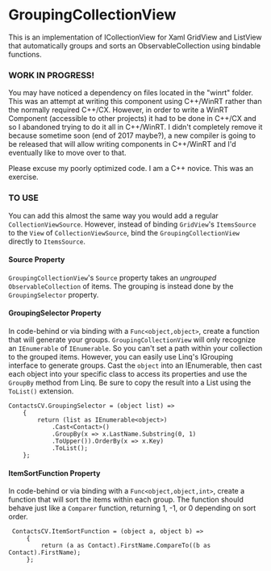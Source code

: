 # GroupingCollectionView
This is an implementation of  ICollectionView for Xaml GridView and ListView that automatically groups and sorts an ObservableCollection using bindable functions.  

### WORK IN PROGRESS!

You may have noticed a dependency on files located in the "winrt" folder.  This was an attempt at writing this component using C++/WinRT rather than the normally required C++/CX.  However, in order to write a WinRT Component (accessible to other projects) it had to be done in C++/CX and so I abandoned trying to do it all in C++/WinRT.  I didn't completely remove it because sometime soon (end of 2017 maybe?), a new compiler is going to be released that will allow writing components in C++/WinRT and I'd eventually like to move over to that.

Please excuse my poorly optimized code.  I am a C++ novice.  This was an exercise.  

### TO USE

You can add this almost the same way you would add a regular `CollectionViewSource`.  However, instead of binding `GridView`'s `ItemsSource` to the `View` of `CollectionViewSource`, bind the `GroupingCollectionView` directly to `ItemsSource`.  

#### Source Property
`GroupingCollectionView`'s `Source` property takes an *ungrouped* `ObservableCollection` of items.  The grouping is instead done by the `GroupingSelector` property.

#### GroupingSelector Property
In code-behind or via binding with a `Func<object,object>`, create a function that will generate your groups.  `GroupingCollectionView` will only recognize an `IEnumerable` of `IEnumerable`.  So you can't set a path within your collection to the grouped items.  However, you can easily use Linq's IGrouping interface to generate groups.  Cast the `object` into an IEnumerable<object>, then cast each object into your specific class to access its properties and use the `GroupBy` method from Linq.  Be sure to copy the result into a List using the `ToList()` extension. 

```
ContactsCV.GroupingSelector = (object list) =>
    {
        return (list as IEnumerable<object>)
            .Cast<Contact>()
            .GroupBy(x => x.LastName.Substring(0, 1)
            .ToUpper()).OrderBy(x => x.Key)
            .ToList();
    };
```

#### ItemSortFunction Property
In code-behind or via binding with a `Func<object,object,int>`, create a function that will sort the items within each group.  The function should behave just like a `Comparer` function, returning 1, -1, or 0 depending on sort order.
```
 ContactsCV.ItemSortFunction = (object a, object b) =>
     {
         return (a as Contact).FirstName.CompareTo((b as Contact).FirstName);
     };
```
